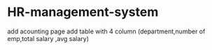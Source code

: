 # HR-management-system
add acounting page
add table with 4 column (department,number of emp,total salary ,avg salary)
